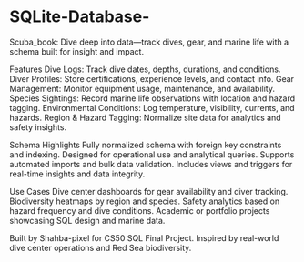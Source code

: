 # SQLite-Database-
Scuba_book: Dive deep into data—track dives, gear, and marine life with a schema built for insight and impact.

Features
Dive Logs: Track dive dates, depths, durations, and conditions.
Diver Profiles: Store certifications, experience levels, and contact info.
Gear Management: Monitor equipment usage, maintenance, and availability.
Species Sightings: Record marine life observations with location and hazard tagging.
Environmental Conditions: Log temperature, visibility, currents, and hazards.
Region & Hazard Tagging: Normalize site data for analytics and safety insights.

Schema Highlights
Fully normalized schema with foreign key constraints and indexing.
Designed for operational use and analytical queries.
Supports automated imports and bulk data validation.
Includes views and triggers for real-time insights and data integrity.

Use Cases
Dive center dashboards for gear availability and diver tracking.
Biodiversity heatmaps by region and species.
Safety analytics based on hazard frequency and dive conditions.
Academic or portfolio projects showcasing SQL design and marine data.



Built by Shahba-pixel for CS50 SQL Final Project. Inspired by real-world dive center operations and Red Sea biodiversity.
